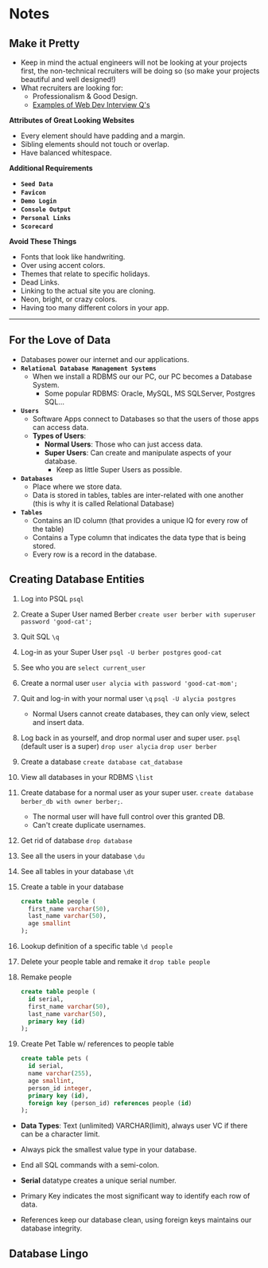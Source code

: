 # **Notes**

## **Make it Pretty**

- Keep in mind the actual engineers will not be looking at your projects first, the non-technical recruiters will be doing so (so make your projects beautiful and well designed!)
- What recruiters are looking for:
  - Professionalism & Good Design.
  - [Examples of Web Dev Interview Q's](https://www.toptal.com/designers/web/interview-questions)

**Attributes of Great Looking Websites**

- Every element should have padding and a margin.
- Sibling elements should not touch or overlap.
- Have balanced whitespace.

**Additional Requirements**

- **`Seed Data`**
- **`Favicon`**
- **`Demo Login`**
- **`Console Output`**
- **`Personal Links`**
- **`Scorecard`**

**Avoid These Things**

- Fonts that look like handwriting.
- Over using accent colors.
- Themes that relate to specific holidays.
- Dead Links.
- Linking to the actual site you are cloning.
- Neon, bright, or crazy colors.
- Having too many different colors in your app.

---

## **For the Love of Data**

- Databases power our internet and our applications.
- **`Relational Database Management Systems`**
  - When we install a RDBMS our our PC, our PC becomes a Database System.
    - Some popular RDBMS: Oracle, MySQL, MS SQLServer, Postgres SQL...
- **`Users`**
  - Software Apps connect to Databases so that the users of those apps can access data.
  - **Types of Users**:
    - **Normal Users**: Those who can just access data.
    - **Super Users**: Can create and manipulate aspects of your database.
      - Keep as little Super Users as possible.
- **`Databases`**
  - Place where we store data.
  - Data is stored in tables, tables are inter-related with one another (this is why it is called Relational Database)
- **`Tables`**
  - Contains an ID column (that provides a unique IQ for every row of the table)
  - Contains a Type column that indicates the data type that is being stored.
  - Every row is a record in the database.

## **Creating Database Entities**

1. Log into PSQL
   `psql`
2. Create a Super User named Berber
   `create user berber with superuser password 'good-cat';`
3. Quit SQL
   `\q`
4. Log-in as your Super User
   `psql -U berber postgres`
   `good-cat`
5. See who you are
   `select current_user`
6. Create a normal user
   `user alycia with password 'good-cat-mom';`
7. Quit and log-in with your normal user
   `\q`
   `psql -U alycia postgres`
   - Normal Users cannot create databases, they can only view, select and insert data.
8. Log back in as yourself, and drop normal user and super user.
   `psql` (default user is a super)
   `drop user alycia`
   `drop user berber`
9. Create a database
   `create database cat_database`
10. View all databases in your RDBMS
    `\list`
11. Create database for a normal user as your super user.
    `create database berber_db with owner berber;`.
    - The normal user will have full control over this granted DB.
    - Can't create duplicate usernames.
12. Get rid of database
    `drop database`
13. See all the users in your database
    `\du`
14. See all tables in your database
    `\dt`
15. Create a table in your database

    ```sql
    create table people (
      first_name varchar(50),
      last_name varchar(50),
      age smallint
    );
    ```

16. Lookup definition of a specific table
    `\d people`
17. Delete your people table and remake it
    `drop table people`
18. Remake people
    ```sql
    create table people (
      id serial,
      first_name varchar(50),
      last_name varchar(50),
      primary key (id)
    );
    ```
19. Create Pet Table w/ references to people table
    ```sql
    create table pets (
      id serial,
      name varchar(255),
      age smallint,
      person_id integer,
      primary key (id),
      foreign key (person_id) references people (id)
    );
    ```

- **Data Types**: Text (unlimited) VARCHAR(limit), always user VC if there can be a character limit.

- Always pick the smallest value type in your database.

- End all SQL commands with a semi-colon.

- **Serial** datatype creates a unique serial number.

- Primary Key indicates the most significant way to identify each row of data.

- References keep our database clean, using foreign keys maintains our database integrity.

## **Database Lingo**
